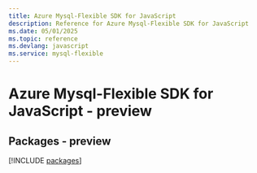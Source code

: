 ```yaml
---
title: Azure Mysql-Flexible SDK for JavaScript
description: Reference for Azure Mysql-Flexible SDK for JavaScript
ms.date: 05/01/2025
ms.topic: reference
ms.devlang: javascript
ms.service: mysql-flexible
---
```

# Azure Mysql-Flexible SDK for JavaScript - preview
## Packages - preview
[!INCLUDE [packages](mysql-flexible-index.md)]